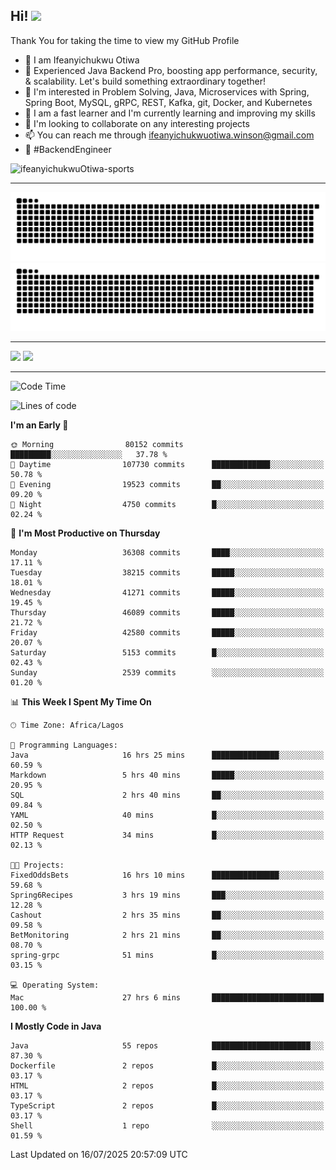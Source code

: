 <!-- BLOG-POST-LIST:START --><!-- BLOG-POST-LIST:END -->

## Hi! <img src="https://media.giphy.com/media/hvRJCLFzcasrR4ia7z/giphy.gif" width="4%"> 

Thank You for taking the time to view my GitHub Profile

- 👋 I am Ifeanyichukwu Otiwa
- 🚀 Experienced Java Backend Pro, boosting app performance, security, & scalability. Let's build something extraordinary together!
- 👀 I'm interested in Problem Solving, Java, Microservices with Spring, Spring Boot, MySQL, gRPC, REST, Kafka, git, Docker, and Kubernetes
- 🌱 I am a fast learner and I'm currently learning and improving my skills
- 💞️ I'm looking to collaborate on any interesting projects
- 📫 You can reach me through ifeanyichukwuotiwa.winson@gmail.com
- 🚀 #BackendEngineer

<p align="left" marginTop="10px"> <img src="https://komarev.com/ghpvc/?username=ifeanyichukwuOtiwa-sports&label=Profile%20views&color=0e75b6&style=for-the-badge" alt="ifeanyichukwuOtiwa-sports" /> </p>

***

<!--🐍📈SNAKEGRAPH / 🌐WEBSITE: https://github.com/Platane/snk -->
![github contribution grid snake animation](https://raw.githubusercontent.com/ifeanyichukwuOtiwa-sports/ifeanyichukwuOtiwa-sports/output/github-contribution-grid-snake-dark.svg#gh-dark-mode-only)![github contribution grid snake animation](https://raw.githubusercontent.com/ifeanyichukwuOtiwa-sports/ifeanyichukwuOtiwa-sports/output/github-contribution-grid-snake.svg#gh-light-mode-only)

***

<p float="left">
  <img float="left" src="https://github-readme-stats.vercel.app/api?username=ifeanyichukwuOtiwa-sports&count_private=true&include_all_commits=true&theme=react&show_icons=true" />
  <img float="right" src="https://github-readme-stats.vercel.app/api/top-langs/?username=ifeanyichukwuOtiwa-sports&layout=compact&show_icons=true&theme=react" /> 
</p>

***



<!--START_SECTION:waka-->
![Code Time](http://img.shields.io/badge/Code%20Time-3%2C966%20hrs%2018%20mins-blue)

![Lines of code](https://img.shields.io/badge/From%20Hello%20World%20I%27ve%20Written-58.1%20million%20lines%20of%20code-blue)

**I'm an Early 🐤** 

```text
🌞 Morning                80152 commits       █████████░░░░░░░░░░░░░░░░   37.78 % 
🌆 Daytime                107730 commits      █████████████░░░░░░░░░░░░   50.78 % 
🌃 Evening                19523 commits       ██░░░░░░░░░░░░░░░░░░░░░░░   09.20 % 
🌙 Night                  4750 commits        █░░░░░░░░░░░░░░░░░░░░░░░░   02.24 % 
```
📅 **I'm Most Productive on Thursday** 

```text
Monday                   36308 commits       ████░░░░░░░░░░░░░░░░░░░░░   17.11 % 
Tuesday                  38215 commits       █████░░░░░░░░░░░░░░░░░░░░   18.01 % 
Wednesday                41271 commits       █████░░░░░░░░░░░░░░░░░░░░   19.45 % 
Thursday                 46089 commits       █████░░░░░░░░░░░░░░░░░░░░   21.72 % 
Friday                   42580 commits       █████░░░░░░░░░░░░░░░░░░░░   20.07 % 
Saturday                 5153 commits        █░░░░░░░░░░░░░░░░░░░░░░░░   02.43 % 
Sunday                   2539 commits        ░░░░░░░░░░░░░░░░░░░░░░░░░   01.20 % 
```


📊 **This Week I Spent My Time On** 

```text
🕑︎ Time Zone: Africa/Lagos

💬 Programming Languages: 
Java                     16 hrs 25 mins      ███████████████░░░░░░░░░░   60.59 % 
Markdown                 5 hrs 40 mins       █████░░░░░░░░░░░░░░░░░░░░   20.95 % 
SQL                      2 hrs 40 mins       ██░░░░░░░░░░░░░░░░░░░░░░░   09.84 % 
YAML                     40 mins             █░░░░░░░░░░░░░░░░░░░░░░░░   02.50 % 
HTTP Request             34 mins             █░░░░░░░░░░░░░░░░░░░░░░░░   02.13 % 

🐱‍💻 Projects: 
FixedOddsBets            16 hrs 10 mins      ███████████████░░░░░░░░░░   59.68 % 
Spring6Recipes           3 hrs 19 mins       ███░░░░░░░░░░░░░░░░░░░░░░   12.28 % 
Cashout                  2 hrs 35 mins       ██░░░░░░░░░░░░░░░░░░░░░░░   09.58 % 
BetMonitoring            2 hrs 21 mins       ██░░░░░░░░░░░░░░░░░░░░░░░   08.70 % 
spring-grpc              51 mins             █░░░░░░░░░░░░░░░░░░░░░░░░   03.15 % 

💻 Operating System: 
Mac                      27 hrs 6 mins       █████████████████████████   100.00 % 
```

**I Mostly Code in Java** 

```text
Java                     55 repos            ██████████████████████░░░   87.30 % 
Dockerfile               2 repos             █░░░░░░░░░░░░░░░░░░░░░░░░   03.17 % 
HTML                     2 repos             █░░░░░░░░░░░░░░░░░░░░░░░░   03.17 % 
TypeScript               2 repos             █░░░░░░░░░░░░░░░░░░░░░░░░   03.17 % 
Shell                    1 repo              ░░░░░░░░░░░░░░░░░░░░░░░░░   01.59 % 
```




 Last Updated on 16/07/2025 20:57:09 UTC
<!--END_SECTION:waka-->

<!--
<p align="center">
![trophy](https://github-profile-trophy.vercel.app/?username=ifeanyichukwuOtiwa-sports&theme=onedark) (https://github.com/ryo-ma/github-profile-trophy)
</p>
-->

<!---
ifeanyi-otiwa/ifeanyi-otiwa is a ✨ special ✨ repository because its `README.md` (this file) appears on your GitHub profile.
You can click the Preview link to take a look at your changes.
--->
